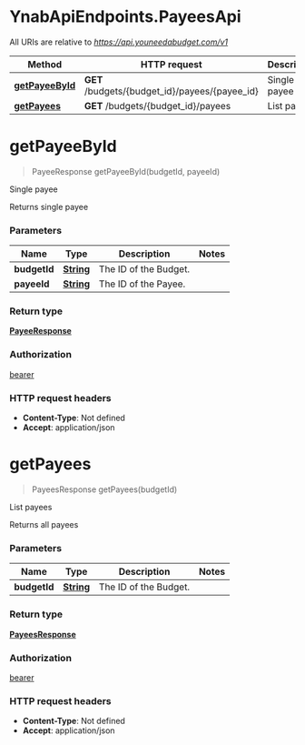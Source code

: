 # YnabApiEndpoints.PayeesApi

All URIs are relative to *https://api.youneedabudget.com/v1*

Method | HTTP request | Description
------------- | ------------- | -------------
[**getPayeeById**](PayeesApi.md#getPayeeById) | **GET** /budgets/{budget_id}/payees/{payee_id} | Single payee
[**getPayees**](PayeesApi.md#getPayees) | **GET** /budgets/{budget_id}/payees | List payees


<a name="getPayeeById"></a>
# **getPayeeById**
> PayeeResponse getPayeeById(budgetId, payeeId)

Single payee

Returns single payee

### Parameters

Name | Type | Description  | Notes
------------- | ------------- | ------------- | -------------
 **budgetId** | [**String**](.md)| The ID of the Budget. | 
 **payeeId** | [**String**](.md)| The ID of the Payee. | 

### Return type

[**PayeeResponse**](PayeeResponse.md)

### Authorization

[bearer](../README.md#bearer)

### HTTP request headers

 - **Content-Type**: Not defined
 - **Accept**: application/json

<a name="getPayees"></a>
# **getPayees**
> PayeesResponse getPayees(budgetId)

List payees

Returns all payees

### Parameters

Name | Type | Description  | Notes
------------- | ------------- | ------------- | -------------
 **budgetId** | [**String**](.md)| The ID of the Budget. | 

### Return type

[**PayeesResponse**](PayeesResponse.md)

### Authorization

[bearer](../README.md#bearer)

### HTTP request headers

 - **Content-Type**: Not defined
 - **Accept**: application/json

